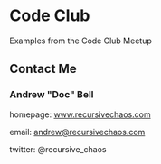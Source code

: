 # Code Club

Examples from the Code Club Meetup

## Contact Me

### Andrew "Doc" Bell ###

homepage: www.recursivechaos.com

email: andrew@recursivechaos.com

twitter: @recursive_chaos
